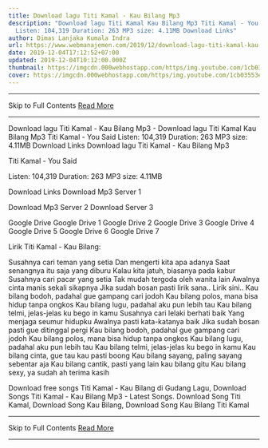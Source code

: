 ```yaml
---
title: Download lagu Titi Kamal - Kau Bilang Mp3
description: "Download lagu Titi Kamal Kau Bilang Mp3 Titi Kamal - You Said
  Listen: 104,319 Duration: 263 MP3 size: 4.11MB Download Links"
author: Dimas Lanjaka Kumala Indra
url: https://www.webmanajemen.com/2019/12/download-lagu-titi-kamal-kau-bilang-mp3.html
date: 2019-12-04T17:12:52+07:00
updated: 2019-12-04T10:12:00.000Z
thumbnail: https://imgcdn.000webhostapp.com/https/img.youtube.com/1cb03553e156a278ec4ef2929d6a00c5.jpeg
cover: https://imgcdn.000webhostapp.com/https/img.youtube.com/1cb03553e156a278ec4ef2929d6a00c5.jpeg
---
```


<hr/> Skip to Full Contents <a href="https://www.webmanajemen.com/2019/12/download-lagu-titi-kamal-kau-bilang-mp3.html" rel="follow" class="button" id="read-more">Read More</a> <hr/> Download lagu Titi Kamal - Kau Bilang Mp3 - Download lagu Titi Kamal Kau Bilang Mp3 Titi Kamal - You Said Listen: 104,319 Duration: 263 MP3 size: 4.11MB Download Links Download lagu Titi Kamal - Kau Bilang Mp3

  Titi Kamal - You Said 

  Listen: 104,319 
  Duration: 263 
  MP3 size: 4.11MB 

  Download Links 
  Download Mp3 Server 1 

  Download Mp3 Server 2 
  Download Server 3 


  Google Drive   Google Drive 1 
  Google Drive 2 
  Google Drive 3 
  Google Drive 4 
  Google Drive 5 
  Google Drive 6 
  Google Drive 7 


                             
Lirik Titi Kamal - Kau Bilang:
                             
 Susahnya cari teman yang setia 
 Dan mengerti kita apa adanya 
 Saat senangnya itu saja yang diburu 
 Kalau kita jatuh, biasanya pada kabur 
 Susahnya cari pacar yang setia 
 Tak mudah tergoda oleh wanita lain 
 Awalnya cinta manis sekali sikapnya 
 Jika sudah bosan pasti lirik sana.. Lirik sini.. 
 Kau bilang bodoh, 
 padahal gue gampang cari jodoh 
 Kau bilang polos, 
 mana bisa hidup tanpa ongkos 
 Kau bilang lugu, 
 padahal aku pun lebih tau 
 Kau bilang telmi, 
 jelas-jelas ku bego in kamu 
 Susahnya cari lelaki berhati baik 
 Yang menjaga seumur hidupku 
 Awalnya pasti kata-katanya baik 
 Jika sudah bosan pasti gue ditinggal pergi 
 Kau bilang bodoh, 
 padahal gue gampang cari jodoh 
 Kau bilang polos, 
 mana bisa hidup tanpa ongkos 
 Kau bilang lugu, 
 padahal aku pun lebih tau 
 Kau bilang telmi, 
 jelas-jelas ku bego in kamu 
 Kau bilang cinta, 
 gue tau kau pasti boong 
 Kau bilang sayang, 
 paling sayang sebentar aja 
 Kau bilang cantik, 
 pasti yang lain kau bilang gitu 
 Kau bilang sexy, 
 ya sudah ah terima kasih 
                         
  Download free songs Titi Kamal - Kau Bilang di Gudang Lagu, Download Songs Titi Kamal - Kau Bilang Mp3 - Latest Songs.  Download Song Titi Kamal, Download Song Kau Bilang, Download Song Kau Bilang Titi Kamal <hr/> Skip to Full Contents <a href="https://www.webmanajemen.com/2019/12/download-lagu-titi-kamal-kau-bilang-mp3.html" rel="follow" class="button" id="read-more">Read More</a> <hr/>